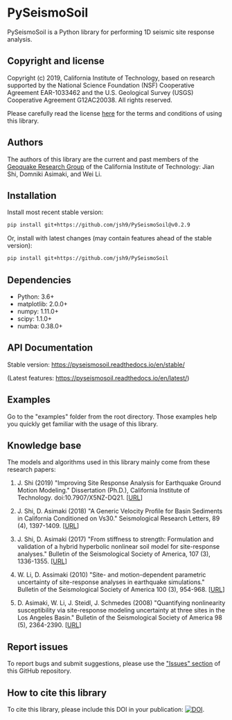 # PySeismoSoil

PySeismoSoil is a Python library for performing 1D seismic site response analysis.


## Copyright and license

Copyright (c) 2019, California Institute of Technology, based on research supported by the National Science Foundation (NSF) Cooperative Agreement EAR-1033462 and the U.S. Geological Survey (USGS) Cooperative Agreement G12AC20038. All rights reserved.

Please carefully read the license [here](https://github.com/jsh9/PySeismoSoil/blob/master/LICENSE) for the terms and conditions of using this library.


## Authors

The authors of this library are the current and past members of the [Geoquake Research Group](http://asimaki.caltech.edu/) of the California Institute of Technology: Jian Shi, Domniki Asimaki, and Wei Li.


## Installation

Install most recent stable version:

```bash
pip install git+https://github.com/jsh9/PySeismoSoil@v0.2.9
```

Or, install with latest changes (may contain features ahead of the stable version):

```bash
pip install git+https://github.com/jsh9/PySeismoSoil
```


## Dependencies

* Python: 3.6+
* matplotlib: 2.0.0+
* numpy: 1.11.0+
* scipy: 1.1.0+
* numba: 0.38.0+


## API Documentation

Stable version: https://pyseismosoil.readthedocs.io/en/stable/

(Latest features: https://pyseismosoil.readthedocs.io/en/latest/)

## Examples

Go to the "examples" folder from the root directory. Those examples help you quickly get familiar with the usage of this library.


## Knowledge base

The models and algorithms used in this library mainly come from these research papers:

1. J. Shi (2019) "Improving Site Response Analysis for Earthquake Ground Motion Modeling." Dissertation (Ph.D.), California Institute of Technology. doi:10.7907/X5NZ-DQ21. [[URL](http://resolver.caltech.edu/CaltechTHESIS:05302019-150220368)]

2. J. Shi, D. Asimaki (2018) "A Generic Velocity Profile for Basin Sediments in California Conditioned on Vs30." Seismological Research Letters, 89 (4), 1397-1409. [[URL](http://resolver.caltech.edu/CaltechAUTHORS:20180523-153705346)]

3. J. Shi, D. Asimaki (2017) "From stiffness to strength: Formulation and validation of a hybrid hyperbolic nonlinear soil model for site-response analyses." Bulletin of the Seismological Society of America, 107 (3), 1336-1355. [[URL](http://resolver.caltech.edu/CaltechAUTHORS:20170404-150827374)]

4. W. Li, D. Assimaki (2010) "Site- and motion-dependent parametric uncertainty of site-response analyses in earthquake simulations." Bulletin of the Seismological Society of America 100 (3), 954-968. [[URL](http://resolver.caltech.edu/CaltechAUTHORS:20140904-160952252)]

5. D. Asimaki, W. Li, J. Steidl, J. Schmedes (2008) "Quantifying nonlinearity susceptibility via site-response modeling uncertainty at three sites in the Los Angeles Basin." Bulletin of the Seismological Society of America 98 (5), 2364-2390. [[URL](http://resolver.caltech.edu/CaltechAUTHORS:20140828-163417572)]


## Report issues

To report bugs and submit suggestions, please use the ["Issues" section](https://github.com/jsh9/PySeismoSoil/issues) of this GitHub repository.

## How to cite this library

To cite this library, please include this DOI in your publication: [![DOI](https://zenodo.org/badge/169386936.svg)](https://zenodo.org/badge/latestdoi/169386936).

